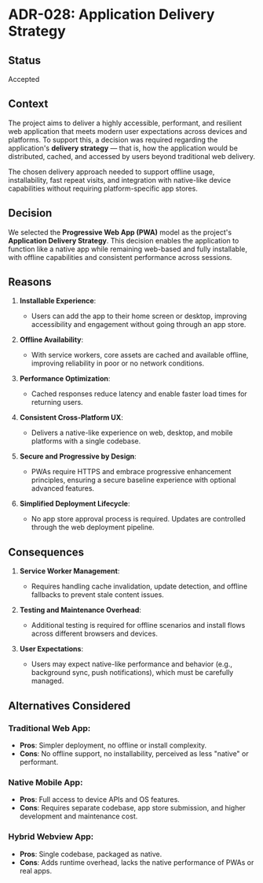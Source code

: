 # ADR-028: Application Delivery Strategy

## Status

Accepted

## Context

The project aims to deliver a highly accessible, performant, and resilient web
application that meets modern user expectations across devices and platforms. To
support this, a decision was required regarding the application's
**delivery strategy** — that is, how the application would be distributed,
cached, and accessed by users beyond traditional web delivery.

The chosen delivery approach needed to support offline usage, installability,
fast repeat visits, and integration with native-like device capabilities without
requiring platform-specific app stores.

## Decision

We selected the **Progressive Web App (PWA)** model as the project's
**Application Delivery Strategy**. This decision enables the application to
function like a native app while remaining web-based and fully installable, with
offline capabilities and consistent performance across sessions.

## Reasons

1. **Installable Experience**:
   - Users can add the app to their home screen or desktop, improving
     accessibility and engagement without going through an app store.

2. **Offline Availability**:
   - With service workers, core assets are cached and available offline,
     improving reliability in poor or no network conditions.

3. **Performance Optimization**:
   - Cached responses reduce latency and enable faster load times for returning
     users.

4. **Consistent Cross-Platform UX**:
   - Delivers a native-like experience on web, desktop, and mobile platforms
     with a single codebase.

5. **Secure and Progressive by Design**:
   - PWAs require HTTPS and embrace progressive enhancement principles, ensuring
     a secure baseline experience with optional advanced features.

6. **Simplified Deployment Lifecycle**:
   - No app store approval process is required. Updates are controlled through
     the web deployment pipeline.

## Consequences

1. **Service Worker Management**:
   - Requires handling cache invalidation, update detection, and offline
     fallbacks to prevent stale content issues.

2. **Testing and Maintenance Overhead**:
   - Additional testing is required for offline scenarios and install flows
     across different browsers and devices.

3. **User Expectations**:
   - Users may expect native-like performance and behavior (e.g., background
     sync, push notifications), which must be carefully managed.

## Alternatives Considered

### Traditional Web App:

- **Pros**: Simpler deployment, no offline or install complexity.
- **Cons**: No offline support, no installability, perceived as less
  "native" or performant.

### Native Mobile App:

- **Pros**: Full access to device APIs and OS features.
- **Cons**: Requires separate codebase, app store submission, and higher
  development and maintenance cost.

### Hybrid Webview App:

- **Pros**: Single codebase, packaged as native.
- **Cons**: Adds runtime overhead, lacks the native performance of PWAs or
  real apps.
